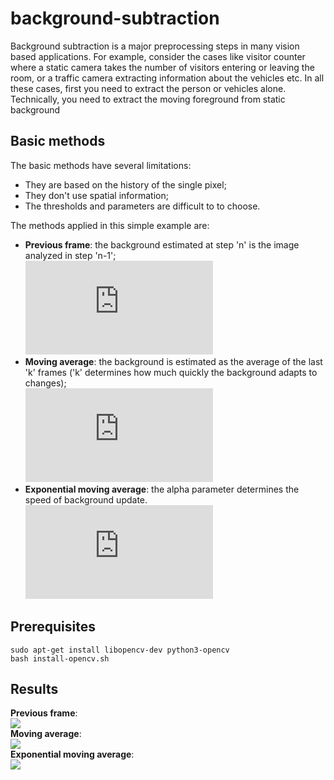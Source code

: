 # background-subtraction

Background subtraction is a major preprocessing steps in many vision based applications. For example, consider the cases like visitor counter where a static camera takes the number of visitors entering or leaving the room, or a traffic camera extracting information about the vehicles etc. In all these cases, first you need to extract the person or vehicles alone. Technically, you need to extract the moving foreground from static background

 ## Basic methods
 
The basic methods have several limitations:
- They are based on the history of the single pixel;
- They don't use spatial information;
- The thresholds and parameters are difficult to to choose.

The methods applied in this simple example are:
- **Previous frame**: the background estimated at step 'n' is the image analyzed in step 'n-1'; <br>
![equation](http://latex.codecogs.com/gif.latex?B%5Ctextsubscript%7Bn%7D%20%3DB%5Ctextsubscript%7Bn%7D%20-1)
- **Moving average**: the background is estimated as the average of the last 'k' frames ('k' determines how much
quickly the background adapts to changes); <br>
![equation](http://latex.codecogs.com/gif.latex?B%5Ctextsubscript%7Bn%7D%20%3D%20%5Cfrac%7B1%7D%7Bk%7D%20%5Csum_%7Bi%3Dn-k-2%7D%5E%7Bn-1%7D%20I%5Ctextsubscript%7Bi%7D)
- **Exponential moving average**: the alpha parameter determines the speed of background update. <br>
	![equation](http://latex.codecogs.com/gif.latex?B%5Ctextsubscript%7Bn&plus;1%7D%20%3D%20%5Calpha%20B%5Ctextsubscript%7Bn%7D%20&plus;%20%281-%5Calpha%29I%5Ctextsubscript%7Bn%7D)
	
 ## Prerequisites
 
 	sudo apt-get install libopencv-dev python3-opencv
	bash install-opencv.sh
	
 ## Results 
 **Previous frame**:\
 ![](results/prevfrem.gif) <br>
 **Moving average**:\
 ![](results/mov.gif)<br>
 **Exponential moving average**:\
 ![](results/exp.gif)
